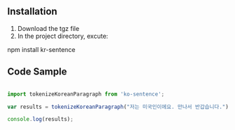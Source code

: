 ## Installation

1. Download the tgz file
2. In the project directory, excute:

npm install kr-sentence


## Code Sample
```javascript

import tokenizeKoreanParagraph from 'ko-sentence';

var results = tokenizeKoreanParagraph("저는 미국인이에요. 만나서 반갑습니다.");

console.log(results);

```
